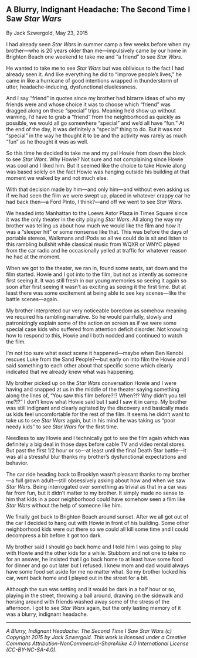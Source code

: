 ## A Blurry, Indignant Headache: The Second Time I Saw *Star Wars*

By Jack Szwergold, May 23, 2015

I had already seen *Star Wars* in summer camp a few weeks before when my brother—who is 20 years older than me—impulsively came by our home in Brighton Beach one weekend to take me and “a friend” to see *Star Wars*.

He wanted to take me to see *Star Wars* but was oblivious to the fact I had already seen it. And like everything he did to “improve people’s lives,” he came in like a hurricane of good intentions wrapped in thunderstorm of utter, headache-inducing, dysfunctional cluelessness.

And I say “friend” in quotes since my brother had bizarre ideas of who my friends were and whose choice it was to choose which “friend” was dragged along on these “special” trips. Meaning he’d show up without warning, I’d have to grab a “friend” from the neighborhood as quickly as possible, we would all go somewhere “special” and we’d all have “fun.” At the end of the day, it was definitely a “special” thing to do. But it was not “special” in the way he thought it to be and the activity was rarely as much “fun” as he thought it was as well.

So this time he decided to take me and my pal Howie from down the block to see *Star Wars*. Why Howie? Not sure and not complaining since Howie was cool and I liked him. But it seemed like the choice to take Howie along was based solely on the fact Howie was hanging outside his building at that moment we walked by and not much else.

With that decision made by him—and only him—and without even asking us if we had seen the film we were swept up, placed in whatever crappy car he had back then—a Ford Pinto, I think?—and off we went to see *Star Wars*.

We headed into Manhattan to the Loews Astor Plaza in Times Square since it was the only theater in the city playing *Star Wars*. All along the way my brother was telling us about how much we would like the film and how it was a “sleeper hit” or some nonsense like that. This was before the days of portable stereos, Walkmans and iPods so all we could do is sit and listen to this rambling bullshit while classical music from WQXR or WNYC played from the car radio and he occasionally yelled at traffic for whatever reason he had at the moment.

When we got to the theater, we ran in, found some seats, sat down and the film started. Howie and I got into to the film, but not as intently as someone first seeing it. It was still fresh in our young memories so seeing it again so soon after first seeing it wasn’t as exciting as seeing it the first time. But at least there was some excitement at being able to see key scenes—like the battle scenes—again.

My brother interpreted our very noticeable boredom as somehow meaning we required his rambling narrative. So he would painfully, slowly and patronizingly explain some of the action on screen as if we were some special case kids who suffered from attention deficit disorder. Not knowing how to respond to this, Howie and I both nodded and continued to watch the film.

I’m not too sure what exact scene it happened—maybe when Ben Kenobi rescues Luke from the Sand People?—but early on into film the Howie and I said something to each other about that specific scene which clearly indicated that we already knew what was happening.

My brother picked up on the *Star Wars* conversation Howie and I were having and snapped at us in the middle of the theater saying something along the lines of, “You saw this film before?!? When?!? Why didn’t you tell me?!?” I don’t know what Howie said but I said I saw it in camp. My brother was still indignant and clearly agitated by the discovery and basically made us kids feel uncomfortable for the rest of the film. It seems he didn’t want to take us to see *Star Wars* again, but in his mind he was taking us “poor needy kids” to see *Star Wars* for the first time.

Needless to say Howie and I technically got to see the film again which was definitely a big deal in those days before cable TV and video rental stores. But past the first 1/2 hour or so—at least until the final Death Star battle—it was all a stressful blur thanks my brother’s dysfunctional expectations and behavior.

The car ride heading back to Brooklyn wasn’t pleasant thanks to my brother—a full grown adult—still obsessively asking about how and when we saw *Star Wars*. Being interrogated over something as trivial as that in a car was far from fun, but it didn’t matter to my brother. It simply made no sense to him that kids in a poor neighborhood could have somehow seen a film like *Star Wars* without the help of someone like him.

We finally got back to Brighton Beach around sunset. After we all got out of the car I decided to hang out with Howie in front of his building. Some other neighborhood kids were out there so we could all kill some time and I could decompress a bit before it got too dark.

My brother said I should go back home and I told him I was going to play with Howie and the other kids for a while. Stubborn and not one to take no for an answer, he insisted that I go back home to at least have some food for dinner and go out later but I refused. I knew mom and dad would always have some food set aside for me no matter what. So my brother locked his car, went back home and I played out in the street for a bit.

Although the sun was setting and it would be dark in a half hour or so, playing in the street, throwing a ball around, drawing on the sidewalk and horsing around with friends washed away some of the stress of the afternoon. I got to see *Star Wars* again, but the only lasting memory of it was a blurry, indignant headache.

***

*A Blurry, Indignant Headache: The Second Time I Saw Star Wars (c) Copyright 2015 by Jack Szwergold. This work is licensed under a Creative Commons Attribution-NonCommercial-ShareAlike 4.0 International License (CC-BY-NC-SA-4.0).*